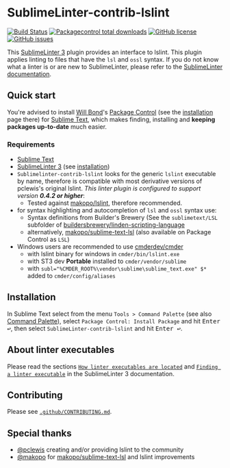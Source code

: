 # SublimeLinter-contrib-lslint

[![Build Status](https://travis-ci.org/XenHat/SublimeLinter-contrib-lslint.svg?branch=master)](https://travis-ci.org/XenHat/SublimeLinter-contrib-lslint)
[![Packagecontrol total downloads](https://img.shields.io/packagecontrol/dt/SublimeLinter-contrib-lslint.svg?style=flat-square)](https://packagecontrol.io/packages/SublimeLinter-contrib-lslint/)
[![GitHub license](https://img.shields.io/github/license/XenHat/SublimeLinter-contrib-lslint.svg?style=flat-square)](https://github.com/XenHat/SublimeLinter-contrib-lslint/blob/master/LICENSE)
[![GitHub issues](https://img.shields.io/github/issues/XenHat/SublimeLinter-contrib-lslint.svg?style=flat-square)](https://github.com/XenHat/SublimeLinter-contrib-lslint/issues?utf8=✓&q=is%3Aissue+is%3Aopen)

This [SublimeLinter 3](https://github.com/sublimelinter/sublimelinter3) plugin provides an interface to lslint.
This plugin applies linting to files that have the `lsl` and `ossl` syntax.
If you do not know what a linter is or are new to SublimeLinter, please refer to the [SublimeLinter documentation](http://www.sublimelinter.com/en/latest).

## Quick start

You're advised to install [Will Bond](https://wbond.net)'s [Package Control](https://packagecontrol.io) (see the [installation](https://packagecontrol.io/installation) page there) for [Sublime Text](https://www.sublimetext.com), which makes finding, installing and **keeping packages up-to-date** much easier.

### Requirements

* [Sublime Text](https://www.sublimetext.com)
* [SublimeLinter 3](https://github.com/sublimelinter/sublimelinter3) (see [installation](http://sublimelinter.readthedocs.org/en/latest/installation.html))
* `Sublimelinter-contrib-lslint` looks for the generic `lslint` executable by name, therefore is compatible with most derivative versions of pclewis's original lslint. *This linter plugin is configured to support version **0.4.2 or higher***:
  * Tested against [makopo/lslint](https://github.com/makopo/lslint), therefore recommended.
* for syntax highlighting and autocompletion of `lsl` and `ossl` syntax use:
  * Syntax definitions from Builder's Brewery (See the `sublimetext/LSL` subfolder of [buildersbrewery/linden-scripting-language](https://github.com/buildersbrewery/linden-scripting-language)
  * alternatively, [makopo/sublime-text-lsl](https://github.com/makopo/sublime-text-lsl) (also available on Package Control as `LSL`)
* Windows users are recommended to use [cmderdev/cmder](https://github.com/cmderdev/cmder)
  * with lslint binary for windows in `cmder/bin/lslint.exe`
  * with ST3 dev **Portable** installed to `cmder/vendor/sublime`
  * with `subl="%CMDER_ROOT%\vendor\sublime\sublime_text.exe" $*` added to `cmder/config/aliases`

## Installation

In Sublime Text select from the menu `Tools > Command Palette` (see also [Command Palette](http://docs.sublimetext.info/en/sublime-text-3/extensibility/command_palette.html)), select `Package Control: Install Package` and hit <kbd>Enter ↩</kbd>, then select `SublimeLinter-contrib-lslint` and hit <kbd>Enter ↩</kbd>.

## About linter executables

Please read the sections [`How linter executables are located`](http://sublimelinter.readthedocs.io/en/latest/usage.html#how-linter-executables-are-located) and [`Finding a linter executable`](http://sublimelinter.readthedocs.org/en/latest/troubleshooting.html#finding-a-linter-executable) in the SublimeLinter 3 documentation.

## Contributing

Please see [`.github/CONTRIBUTING.md`](.github/CONTRIBUTING.md).

## Special thanks

* [@pclewis](https://github.com/pclewis) creating and/or providing lslint to the community
* [@makopo](https://github.com/makopo) for [makopo/sublime-text-lsl](https://github.com/makopo/sublime-text-lsl) and lslint improvements
